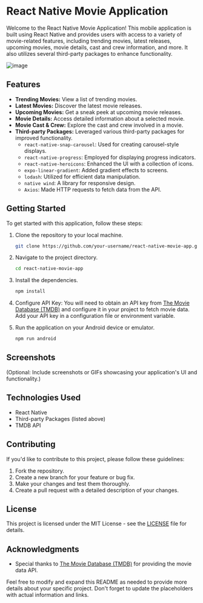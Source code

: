 
# React Native Movie Application

Welcome to the React Native Movie Application! This mobile application is built using React Native and provides users with access to a variety of movie-related features, including trending movies, latest releases, upcoming movies, movie details, cast and crew information, and more. It also utilizes several third-party packages to enhance functionality.

![image](https://github.com/shekhar-2410/Movies/assets/72644495/dc82eeec-6e09-47aa-9c95-e3a7e11b4abb)


## Features

- **Trending Movies:** View a list of trending movies.
- **Latest Movies:** Discover the latest movie releases.
- **Upcoming Movies:** Get a sneak peek at upcoming movie releases.
- **Movie Details:** Access detailed information about a selected movie.
- **Movie Cast & Crew:** Explore the cast and crew involved in a movie.
- **Third-party Packages:** Leveraged various third-party packages for improved functionality.
  - `react-native-snap-carousel`: Used for creating carousel-style displays.
  - `react-native-progress`: Employed for displaying progress indicators.
  - `react-native-heroicons`: Enhanced the UI with a collection of icons.
  - `expo-linear-gradient`: Added gradient effects to screens.
  - `lodash`: Utilized for efficient data manipulation.
  - `native wind`: A library for responsive design.
  - `Axios`: Made HTTP requests to fetch data from the API.

## Getting Started

To get started with this application, follow these steps:

1. Clone the repository to your local machine.
   ```bash
   git clone https://github.com/your-username/react-native-movie-app.git
   ```

2. Navigate to the project directory.
   ```bash
   cd react-native-movie-app
   ```

3. Install the dependencies.
   ```bash
   npm install
   ```

4. Configure API Key: You will need to obtain an API key from [The Movie Database (TMDB)](https://www.themoviedb.org/documentation/api) and configure it in your project to fetch movie data. Add your API key in a configuration file or environment variable.

5. Run the application on your Android device or emulator.
   ```bash
   npm run android
   ```

## Screenshots

(Optional: Include screenshots or GIFs showcasing your application's UI and functionality.)

## Technologies Used

- React Native
- Third-party Packages (listed above)
- TMDB API

## Contributing

If you'd like to contribute to this project, please follow these guidelines:

1. Fork the repository.
2. Create a new branch for your feature or bug fix.
3. Make your changes and test them thoroughly.
4. Create a pull request with a detailed description of your changes.

## License

This project is licensed under the MIT License - see the [LICENSE](LICENSE) file for details.

## Acknowledgments

- Special thanks to [The Movie Database (TMDB)](https://www.themoviedb.org/) for providing the movie data API.

Feel free to modify and expand this README as needed to provide more details about your specific project. Don't forget to update the placeholders with actual information and links.

